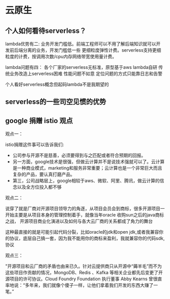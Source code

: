 # 云原生

## 个人如何看待serverless？

lambda优势有二:
业务开发门槛低。前端工程师可以不用了解后端知识就可以开发前后端分离的业务，开发门槛低一些
更细粒度弹性计费。serverless支持更细粒度的计费，按调用次数/cpu内存网络带宽使用量计费。

lambda问题有四：
各个厂家的serverless无标准，原型基于aws lambda自研
传统业务改造上serverless困难
性能问题不如意
定位问题的方式只能靠日志和告警

个人看好serverless概念但起码lambda不是我期望的

## serverless的一些司空见惯的优势

## google 捐赠 istio 观点

观点一：

istio捐赠这件事可以告诉我们:
- 公司参与开源不是慈善，必须要得到与之匹配或者符合预期的回报。
- 另一方面，google技术是很强，但做云计算并不是说技术强就可以了。云计算是一种商业模式，marketing和服务非常重要；云计算也是一个非常巨大而且复杂的产品，要认真打磨产品。
- 第三，公司战略层上，google相较于aws、微软、阿里、腾讯，做云计算的信念以及全方位投入都不够

观点二：

说穿了就是厂商对开源项目领导力的角逐，从项目会员会到商标，很多开源项目一开始主要是从项目本身的管理控制着手，就像当年oracle 收购sun之后的java商标之战， 开源项目商业化演进以及如何与各大云厂商的关系都成了角力的舞台

这种最直接的就是可能引起代码分裂，比如oracle的jdk和open jdk,或者我兼容你的协议，底层自己搞一套，因为我不能用你的商标来盈利，我就兼容你的代码sdk, 协议

观点三：

"开源项目和云厂商的矛盾也由来已久。针对云提供商只从开源中“薅羊毛”而不为这些项目作贡献的情况，MongoDB、Redis 、Kafka 等相关企业都先后变更了开源项目的许可协议。Cloud Foundry Foundation 执行董事 Abby Kearns 曾很直率地说：“多年来，我们就像个傻子一样，让他们拿着我们开发的东西大赚了一笔。”